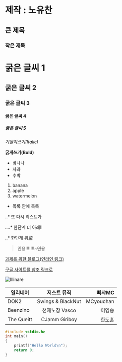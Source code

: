 # 제작 : 노유찬

## 큰 제목

### 작은 제목

# 굵은 글씨 1

## 굵은 글씨 2

### 굵은 글씨 3

#### 굵은 글씨 4

##### 굵은 글씨 5

*기울여쓰기(Italic)*

**굵게쓰기(Bold)**


- 바나나
- 사과
- 수박


1. banana
1. apple
1. watermelon


- 목록 안에 목록

..* 또 다시 리스트가

....* 한단계 더 아래!!

..* 한단계 위로!

> 인용!!!!!!!~~~인용~~

[과제를 위한 블로그(인라인 링크)](https://kknn8.github.io)

[구글 사이트를 참조 링크로][Reference]

[reference]: https://www.google.com


![Illinare](http://imagesearch.naver.com/search.naver?sm=ext&viewloc=1&where=idetail&rev=31&auerv=)


|     일리네어     |    저스트 뮤직    |   빠샤MC  |
|------------------|:-----------------:|----------:|    
|      DOK2        | Swings & BlackNut | MCyouchan |
|     Beenzino     | 천재노창 Vasco    |  이영승   |
|    The Queitt    | CJamm  Giriboy    |  한도훈   |


```C++
#include <stdio.h>
int main()
{
    printf("Hello World\n");
    return 0;
}
```

